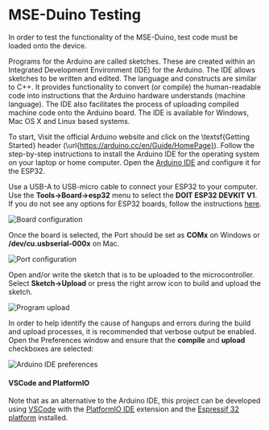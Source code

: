 # MSE-Duino Testing

In order to test the functionality of the MSE-Duino, test code must be loaded onto the device. 

Programs for the Arduino are called sketches. These are created within an Integrated Development Environment (IDE) for the Arduino. The IDE allows sketches to be written and edited. The language and constructs are similar to C++. It provides functionality to convert (or compile) the human-readable code into instructions that the Arduino hardware understands (machine language). The IDE also facilitates the process of uploading compiled machine code onto the Arduino board. The IDE is available for Windows, Mac OS X and Linux based systems.

To start, Visit the official Arduino website and click on the \textsf{Getting Started} header (\url{https://arduino.cc/en/Guide/HomePage}). Follow the step-by-step instructions to install the Arduino IDE for the operating system on your laptop or home computer. Open the [Arduino IDE](https://www.arduino.cc/en/software) and configure it for the ESP32. 



Use a USB-A to USB-micro cable to connect your ESP32 to your computer. Use the **Tools→Board→esp32** menu to select the **DOIT ESP32 DEVKIT V1**. If you do not see any options for ESP32 boards, follow the instructions [here](https://randomnerdtutorials.com/installing-the-esp32-board-in-arduino-ide-windows-instructions/).

![Board configuration](docs/Config-board.png)

Once the board is selected, the Port should be set as **COMx** on Windows or **/dev/cu.usbserial-000x** on Mac.

![Port configuration](docs/Config-port.png)

Open and/or write the sketch that is to be uploaded to the microcontroller. Select **Sketch→Upload** or press the right arrow icon to build and upload the sketch.

![Program upload](docs/Upload.png)

In order to help identify the cause of hangups and errors during the build and upload processes, it is recommended that verbose output be enabled. Open the Preferences window and ensure that the **compile** and **upload** checkboxes are selected:

![Arduino IDE preferences](docs/Config-preferences.png)

#### VSCode and PlatformIO

Note that as an alternative to the Arduino IDE, this project can be developed using [VSCode](https://code.visualstudio.com) with the [PlatformIO IDE](https://platformio.org/platformio-ide) extension and the [Espressif 32 platform](https://registry.platformio.org/platforms/platformio/espressif32) installed.